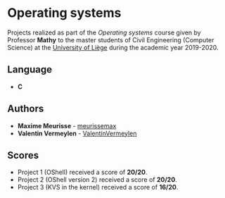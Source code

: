 # Operating systems

Projects realized as part of the *Operating systems* course given by Professor **Mathy** to the master students of Civil Engineering (Computer Science) at the [University of Liège](https://www.uliege.be/) during the academic year 2019-2020.

## Language

* **C**

## Authors

* **Maxime Meurisse** - [meurissemax](https://github.com/meurissemax)
* **Valentin Vermeylen** - [ValentinVermeylen](https://github.com/ValentinVermeylen)

## Scores

* Project 1 (OShell) received a score of **20/20**.
* Project 2 (OShell version 2) received a score of **20/20**.
* Project 3 (KVS in the kernel) received a score of **16/20**.
